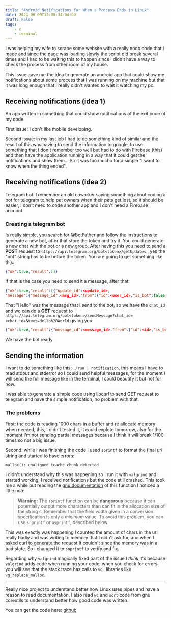 ```yaml
---
title: "Android Notifications for When a Process Ends in Linux"
date: 2024-06-09T12:00:34-04:00
draft: False
tags:
    - c
    - terminal
---
```

I was helping my wife to scrape some website with a really noob code that I made
and since the page was loading slowly the script did break several times and I had
to be waiting this to happen since I didn't have a way to check the process from
other room of my house.

This issue gave me the idea to generate an android app that could show me notifications
about some process that I was running on my machine but that it was long enough that
I really didn't wanted to wait it watching my pc.

## Receiving notifications (idea 1)
An app written in something that could show notifications of the exit code of my code.

First issue: I don't like mobile developing.

Second issue: in my last job I had to do something kind of similar and the result
of this was having to send the information to google, to use something that I don't
remember too well but had to do with Firebase ([this](https://firebase.google.com/docs/cloud-messaging/))
and then have the application running in a way that it could get the notifications
and show them... So it was too mucho for a simple "I want to know when the thing ended".

## Receiving notifications (idea 2)
Telegram bot. I remember an old coworker saying something about coding a bot for
telegram to help pet owners when their pets get lost, so it should be easier, I
don't need to code another app and I don't need a Firebase account.

### Creating a telegram bot
Is really simple, you search for @BotFather and follow the instructions to generate
a new bot, after that store the token and try it. You could generate a new chat with
the bot or a new group. After having this you need to send a **POST** request to
`https://api.telegram.org/bot<token>/getUpdates` , yes the "bot" string has to be
before the token. You are going to get something like this:
```json
{"ok":true,"result":[]}
```
If that is the case you need to send it a message, after that:
```json
{"ok":true,"result":[{"update_id":<update_id>,
"message":{"message_id":<msg_id>,"from":{"id":<user_id>,"is_bot":false,"first_name":<user_name>,"language_code":"en"},"chat":{"id":<chat_id>,"first_name":<name>,"type":"private"},"date":<date_ts>,"text":"Hello"}}]}
```
That "Hello" was the message that I send to the bot, so we have the `chat_id` and
we can do a **GET** request to `https://api.telegram.org/bot<token>/sendMessage?chat_id=<chat_id>&text=Hello%20World` giving you:
```json
{"ok":true,"result":{"message_id":<message_id>,"from":{"id":<id>,"is_bot":true,"first_name":"<bot_name>","username":"<bot_username>"},"chat":{"id":<chat_id>,"first_name":"<you>","type":"private"},"date":<date_ts>,"text":"Hello World"}}
```

We have the bot ready
## Sending the information
I want to do something like this: `./run | notification`, this means I have to read
stdout and stderror so I could send helpful messages, for the moment I will send
the full message like in the terminal, I could beautify it but not for now.

I was able to generate a simple code using libcurl to send GET request to telegram
and have the simple notification, no problem with that.

### The problems
First: the code is reading 1000 chars in a buffer and re allocate memory when needed,
this, I didn't tested it, it could explote tomorrow, also for the moment I'm not
sending partial messages because I think it will break 1/100 times so not a big issue.

Second: while I was finishing the code I used `sprintf` to format the final url
string and started to have errors:
```
malloc(): unaligned tcache chunk detected
```
I didn't understand why this was happening so I run it with `valgrind` and started
working, I received notifications but the code still crashed. This took me a while
but reading the [gnu documentation](https://www.gnu.org/software/libc/manual/html_node/Formatted-Output-Functions.html) of this function I noticed a little note

>**Warning:** The `sprintf` function can be **dangerous** because it can potentially
output more characters than can fit in the allocation size of the string s.
Remember that the field width given in a conversion specification is only a _minimum_ value.
>To avoid this problem, you can use `snprintf` or `asprintf`, described below.

This was exactly was happening I counted the amount of chars in the url really badly
and was writing to memory that I didn't ask for, and when I asked curl to generate
the request It couldn't since the memory was in a bad state. So I changed it to
`snprintf` to verify and fix.

Regarding why `valgrind` magically fixed part of the issue _I think_ it's because
`valgrind` adds code when running your code, when you check for errors you will see
that the stack trace has calls to `vg_` libraries like `vg_replace_malloc`.

---
Really nice project to understand better how Linux uses pipes and have a reason
to read documentation. I also read `wc` and `sort` code from gnu coreutils to
understand better how good code was written.

You can get the code here: [github](https://github.com/lderequesensS/notifymeplz/)
